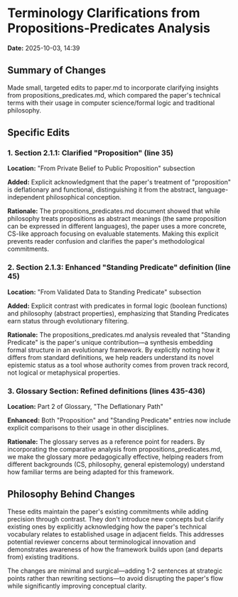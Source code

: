 # Terminology Clarifications from Propositions-Predicates Analysis
**Date:** 2025-10-03, 14:39

## Summary of Changes

Made small, targeted edits to paper.md to incorporate clarifying insights from propositions_predicates.md, which compared the paper's technical terms with their usage in computer science/formal logic and traditional philosophy.

## Specific Edits

### 1. Section 2.1.1: Clarified "Proposition" (line 35)
**Location:** "From Private Belief to Public Proposition" subsection

**Added:** Explicit acknowledgment that the paper's treatment of "proposition" is deflationary and functional, distinguishing it from the abstract, language-independent philosophical conception.

**Rationale:** The propositions_predicates.md document showed that while philosophy treats propositions as abstract meanings (the same proposition can be expressed in different languages), the paper uses a more concrete, CS-like approach focusing on evaluable statements. Making this explicit prevents reader confusion and clarifies the paper's methodological commitments.

### 2. Section 2.1.3: Enhanced "Standing Predicate" definition (line 45)
**Location:** "From Validated Data to Standing Predicate" subsection

**Added:** Explicit contrast with predicates in formal logic (boolean functions) and philosophy (abstract properties), emphasizing that Standing Predicates earn status through evolutionary filtering.

**Rationale:** The propositions_predicates.md analysis revealed that "Standing Predicate" is the paper's unique contribution—a synthesis embedding formal structure in an evolutionary framework. By explicitly noting how it differs from standard definitions, we help readers understand its novel epistemic status as a tool whose authority comes from proven track record, not logical or metaphysical properties.

### 3. Glossary Section: Refined definitions (lines 435-436)
**Location:** Part 2 of Glossary, "The Deflationary Path"

**Enhanced:** Both "Proposition" and "Standing Predicate" entries now include explicit comparisons to their usage in other disciplines.

**Rationale:** The glossary serves as a reference point for readers. By incorporating the comparative analysis from propositions_predicates.md, we make the glossary more pedagogically effective, helping readers from different backgrounds (CS, philosophy, general epistemology) understand how familiar terms are being adapted for this framework.

## Philosophy Behind Changes

These edits maintain the paper's existing commitments while adding precision through contrast. They don't introduce new concepts but clarify existing ones by explicitly acknowledging how the paper's technical vocabulary relates to established usage in adjacent fields. This addresses potential reviewer concerns about terminological innovation and demonstrates awareness of how the framework builds upon (and departs from) existing traditions.

The changes are minimal and surgical—adding 1-2 sentences at strategic points rather than rewriting sections—to avoid disrupting the paper's flow while significantly improving conceptual clarity.
